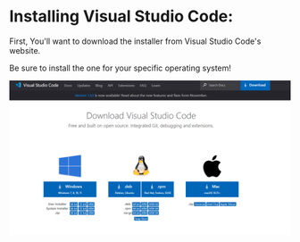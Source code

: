 # Installing Visual Studio Code:

First, You'll want to download the installer from Visual Studio Code's website.

Be sure to install the one for your specific operating system!

![VSCWebsite](VSCImage.png)
